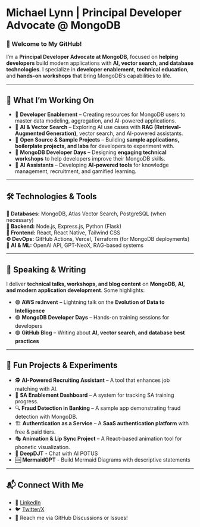 # Michael Lynn | Principal Developer Advocate @ MongoDB  

### 👋 Welcome to My GitHub!  
I’m a **Principal Developer Advocate at MongoDB**, focused on **helping developers** build modern applications with **AI, vector search, and database technologies**. I specialize in **developer enablement**, **technical education**, and **hands-on workshops** that bring MongoDB’s capabilities to life.  

---

## 🚀 What I’m Working On  
- 🔹 **Developer Enablement** – Creating resources for MongoDB users to master data modeling, aggregation, and AI-powered applications.  
- 🔹 **AI & Vector Search** – Exploring AI use cases with **RAG (Retrieval-Augmented Generation)**, vector search, and AI-powered assistants.  
- 🔹 **Open Source & Sample Projects** – Building **sample applications, boilerplate projects, and labs** for developers to experiment with.  
- 🔹 **MongoDB Developer Days** – Designing **engaging technical workshops** to help developers improve their MongoDB skills.  
- 🔹 **AI Assistants** – Developing **AI-powered tools** for knowledge management, recruitment, and gamified learning.  

---

## 🛠️ Technologies & Tools  
**💾 Databases:** MongoDB, Atlas Vector Search, PostgreSQL (when necessary)  
**📡 Backend:** Node.js, Express.js, Python (Flask)  
**🎨 Frontend:** React, React Native, Tailwind CSS  
**⚙️ DevOps:** GitHub Actions, Vercel, Terraform (for MongoDB deployments)  
**🧠 AI & ML:** OpenAI API, GPT-NeoX, RAG-based systems  

---

## 🎤 Speaking & Writing  
I deliver **technical talks, workshops, and blog content** on **MongoDB, AI, and modern application development**. Some highlights:  

- 🟢 **AWS re:Invent** – Lightning talk on the **Evolution of Data to Intelligence**  
- 🟢 **MongoDB Developer Days** – Hands-on training sessions for developers  
- 🟢 **GitHub Blog** – Writing about **AI, vector search, and database best practices**  

---

## 🌱 Fun Projects & Experiments  
- 🕵️ **AI-Powered Recruiting Assistant** – A tool that enhances job matching with AI.  
- 📌 **SA Enablement Dashboard** – A system for tracking SA training progress.  
- 🔍 **Fraud Detection in Banking** – A sample app demonstrating fraud detection with MongoDB.  
- 🏗️ **Authentication as a Service** – A **SaaS authentication platform** with free & paid tiers.  
- 🎭 **Animation & Lip Sync Project** – A React-based animation tool for phonetic visualization.
- 💬 **DeepDJT** - Chat with AI POTUS
- 🆒 **MermaidGPT** - Build Mermaid Diagrams with descriptive statements  

---

## 📬 Connect With Me  
- 💼 [LinkedIn](https://www.linkedin.com/in/mlynn/)   
- 🐦 [Twitter/X](https://twitter.com/mlynn)  
- 📧 Reach me via GitHub Discussions or Issues!  
